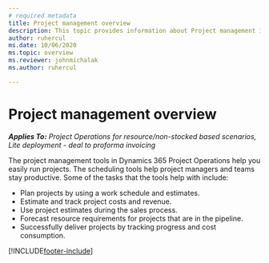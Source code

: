```yaml
---
# required metadata
title: Project management overview
description: This topic provides information about Project management in Dynamics 365 Project Operations. 
author: ruhercul
ms.date: 10/06/2020
ms.topic: overview
ms.reviewer: johnmichalak
ms.author: ruhercul

---
```


# Project management overview

_**Applies To:** Project Operations for resource/non-stocked based scenarios, Lite deployment - deal to proforma invoicing_

The project management tools in Dynamics 365 Project Operations help you easily run projects. The scheduling tools help project managers and teams stay productive. Some of the tasks that the tools help with include:

- Plan projects by using a work schedule and estimates.
- Estimate and track project costs and revenue.
- Use project estimates during the sales process.
- Forecast resource requirements for projects that are in the pipeline.
- Successfully deliver projects by tracking progress and cost consumption.


[!INCLUDE[footer-include](../includes/footer-banner.md)]